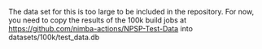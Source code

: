 The data set for this is too large to be included in the repository.  For now, you need to copy the results of the 100k build jobs at https://github.com/nimba-actions/NPSP-Test-Data into datasets/100k/test_data.db
